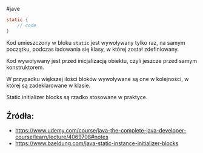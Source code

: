 #jave

```java
static {
	// code
}
```

Kod umieszczony w bloku `static` jest wywoływany tylko raz, na samym początku, podczas ładowania się klasy, w której został zdefiniowany.

Kod wywoływany jest przed inicjalizacją obiektu, czyli jeszcze przed samym konstruktorem.

W przypadku większej ilości bloków wywoływane są one w kolejności, w której są zadeklarowane w klasie.

Static initializer blocks są rzadko stosowane w praktyce.

## Źródła:
- https://www.udemy.com/course/java-the-complete-java-developer-course/learn/lecture/4069708#notes
- https://www.baeldung.com/java-static-instance-initializer-blocks